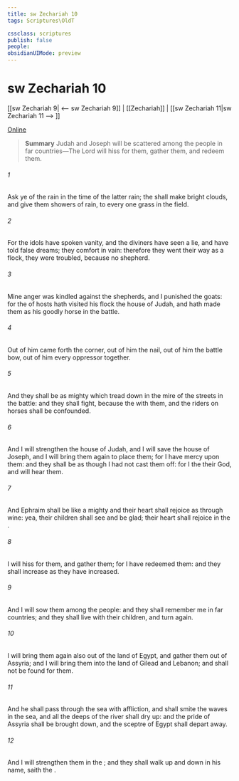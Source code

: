 ```yaml
---
title: sw Zechariah 10
tags: Scriptures\OldT

cssclass: scriptures
publish: false
people:
obsidianUIMode: preview
---
```


# sw Zechariah 10
[[sw Zechariah 9| <-- sw Zechariah 9]] | [[Zechariah]] | [[sw Zechariah 11|sw Zechariah 11 --> ]]

[Online](https://churchofjesuschrist.org/study/scriptures/ot/zech/10?lang=eng)

> __Summary__
Judah and Joseph will be scattered among the people in far countries—The Lord will hiss for them, gather them, and redeem them.

###### 1 
Ask ye of the  rain in the time of the latter rain;  the  shall make bright clouds, and give them showers of rain, to every one grass in the field.

###### 2 
For the idols have spoken vanity, and the diviners have seen a lie, and have told false dreams; they comfort in vain: therefore they went their way as a flock, they were troubled, because  no shepherd.

###### 3 
Mine anger was kindled against the shepherds, and I punished the goats: for the  of hosts hath visited his flock the house of Judah, and hath made them as his goodly horse in the battle.

###### 4 
Out of him came forth the corner, out of him the nail, out of him the battle bow, out of him every oppressor together.

###### 5 
And they shall be as mighty  which tread down  in the mire of the streets in the battle: and they shall fight, because the   with them, and the riders on horses shall be confounded.

###### 6 
And I will strengthen the house of Judah, and I will save the house of Joseph, and I will bring them again to place them; for I have mercy upon them: and they shall be as though I had not cast them off: for I  the  their God, and will hear them.

###### 7 
And  Ephraim shall be like a mighty  and their heart shall rejoice as through wine: yea, their children shall see  and be glad; their heart shall rejoice in the .

###### 8 
I will hiss for them, and gather them; for I have redeemed them: and they shall increase as they have increased.

###### 9 
And I will sow them among the people: and they shall remember me in far countries; and they shall live with their children, and turn again.

###### 10 
I will bring them again also out of the land of Egypt, and gather them out of Assyria; and I will bring them into the land of Gilead and Lebanon; and  shall not be found for them.

###### 11 
And he shall pass through the sea with affliction, and shall smite the waves in the sea, and all the deeps of the river shall dry up: and the pride of Assyria shall be brought down, and the sceptre of Egypt shall depart away.

###### 12 
And I will strengthen them in the ; and they shall walk up and down in his name, saith the .

